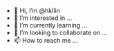 - 👋 Hi, I’m @hkllin
- 👀 I’m interested in ...
- 🌱 I’m currently learning ...
- 💞️ I’m looking to collaborate on ...
- 📫 How to reach me ...

<!---
hkllin/hkllin is a ✨ special ✨ repository because its `README.md` (this file) appears on your GitHub profile.
You can click the Preview link to take a look at your changes.
--->
